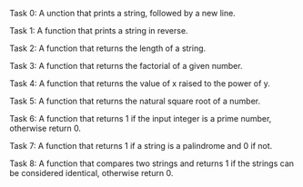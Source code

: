 Task 0: A unction that prints a string, followed by a new line.

Task 1: A function that prints a string in reverse.

Task 2: A function that returns the length of a string.

Task 3: A function that returns the factorial of a given number.

Task 4: A function that returns the value of x raised to the power of y.

Task 5: A function that returns the natural square root of a number.

Task 6: A function that returns 1 if the input integer is a prime number, otherwise return 0.

Task 7: A function that returns 1 if a string is a palindrome and 0 if not.

Task 8: A function that compares two strings and returns 1 if the strings can be considered identical, otherwise return 0.

